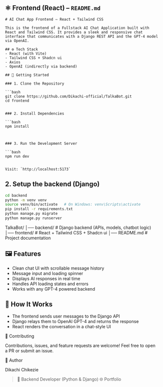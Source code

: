 
## ⚛️ **Frontend (React) – `README.md`**

```text
# AI Chat App Frontend – React + Tailwind CSS

This is the frontend of a Fullstack AI Chat Application built with React and Tailwind CSS. It provides a sleek and responsive chat interface that communicates with a Django REST API and the GPT-4 model via OpenAI.

## ⚙️ Tech Stack
- React (with Vite)
- Tailwind CSS + Shadcn ui
- Axios
- OpenAI (indirectly via backend)

## 🚀 Getting Started

### 1. Clone the Repository

```bash
git clone https://github.com/Dikachi-official/TalkaBot.git
cd frontend


### 2. Install Dependencies

```bash
npm install



### 3. Run the Development Server

```bash
npm run dev


Visit: `http://localhost:5173`

````



## 2. Setup the backend (Django)

```bash
cd backend
python -m venv venv
source venv/bin/activate   # On Windows: venv\Scripts\activate
pip install -r requirements.txt
python manage.py migrate
python manage.py runserver
```



TalkaBot/
│── backend/        # Django backend (APIs, models, chatbot logic)
│── frontend/       # React + Tailwind CSS + Shadcn ui
│── README.md       # Project documentation



## 🖼️ Features

* Clean chat UI with scrollable message history
* Message input and loading spinner
* Displays AI responses in real time
* Handles API loading states and errors
* Works with any GPT-4 powered backend

## 🧠 How It Works

* The frontend sends user messages to the Django API
* Django relays them to OpenAI GPT-4 and returns the response
* React renders the conversation in a chat-style UI



🤝 Contributing

Contributions, issues, and feature requests are welcome!
Feel free to open a PR or submit an issue.

👤 Author

Dikachi Chikezie
 >💼 Backend Developer (Python & Django)
 >🌐 Portfolio
